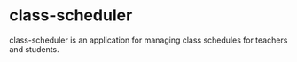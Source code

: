 # class-scheduler
class-scheduler is an application for managing class schedules for teachers and students.
